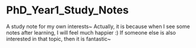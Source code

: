 # PhD_Year1_Study_Notes

A study note for my own interests~ Actually, it is because when I see some notes after learning, I will feel much happier :) If someone else is also interested in that topic, then it is fantastic~

